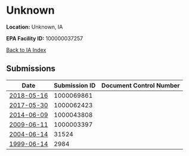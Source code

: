 # Unknown

**Location:** Unknown, IA

**EPA Facility ID:** 100000037257

[Back to IA Index](../../index.md)

## Submissions

| Date | Submission ID | Document Control Number |
|------|--------------|-------------------------|
| [2018-05-16](submissions/1000069861.md) | 1000069861 |  |
| [2017-05-30](submissions/1000062423.md) | 1000062423 |  |
| [2014-06-09](submissions/1000043808.md) | 1000043808 |  |
| [2009-06-11](submissions/1000003397.md) | 1000003397 |  |
| [2004-06-14](submissions/31524.md) | 31524 |  |
| [1999-06-14](submissions/2984.md) | 2984 |  |
